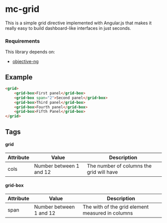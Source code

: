 # mc-grid

This is a simple grid directive implemented with Angular.js that makes it really easy to build dashboard-like interfaces in just seconds.

### Requirements
This library depends on:

- [objective-ng](https://github.com/ngonzalvez/objective-ng)

## Example
~~~html
<grid>
	<grid-box>First panel</grid-box>
	<grid-box span="2">Second panel</grid-box>
	<grid-box>Third panel</grid-box>
	<grid-box>Fourth panel</grid-box>
	<grid-box>Fifth Panel</grid-box>
</grid>
~~~

## Tags

#### grid

Attribute 	| Value 	               | Description
----------|----------------------------|---------------------------------------------------
cols      | Number between 1 and 12    | The number of columns the grid will have


#### grid-box

Attribute  | Value                      | Description
-----------|----------------------------|---------------------------------------------------
span       | Number between 1 and 12    | The with of the grid element measured in columns
